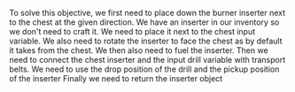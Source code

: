 To solve this objective, we first need to place down the burner inserter next to the chest at the given direction. We have an inserter in our inventory so we don't need to craft it. We need to place it next to the chest input variable.
We also need to rotate the inserter to face the chest as by default it takes from the chest. We then also need to fuel the inserter.
Then we need to connect the chest inserter and the input drill variable with transport belts. We need to use the drop position of the drill and the pickup position of the inserter
Finally we need to return the inserter object
